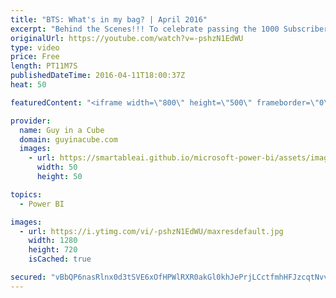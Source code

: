 ```yaml
---
title: "BTS: What's in my bag? | April 2016"
excerpt: "Behind the Scenes!!! To celebrate passing the 1000 Subscriber milestone, on the YouTube Channel, I go through what is in my bag. A look at all my gear. Thank you so much for watching the videos I put out and for giving me thoughts on what you want to see!  Casey Neistat's Guide to Filmmaking https://www.youtube.com/watch?v=nLSUrTxquyE"
originalUrl: https://youtube.com/watch?v=-pshzN1EdWU
type: video
price: Free
length: PT11M7S
publishedDateTime: 2016-04-11T18:00:37Z
heat: 50

featuredContent: "<iframe width=\"800\" height=\"500\" frameborder=\"0\" src=\"https://www.youtube.com/embed/-pshzN1EdWU\" allow=\"accelerometer; autoplay; encrypted-media; gyroscope; picture-in-picture\" allowfullscreen></iframe>"

provider:
  name: Guy in a Cube
  domain: guyinacube.com
  images:
    - url: https://smartableai.github.io/microsoft-power-bi/assets/images/organizations/guyinacube.com-50x50.jpg
      width: 50
      height: 50

topics:
  - Power BI

images:
  - url: https://i.ytimg.com/vi/-pshzN1EdWU/maxresdefault.jpg
    width: 1280
    height: 720
    isCached: true

secured: "vBbQP6nasRlnx0d3tSVE6xOfHPWlRXR0akGl0khJePrjLCctfmhHFJzcqtNvvKAZKvW9x4gueUMuxUF6yTLa0ded7XfdwWkiR26E3JQeouD+PeCI+KxZ2lbrqcDCrQsGz1iVPC9w6i+tesuKZpCtjSoUe7QHpbSx4NjEHrID/FCTx+aBRhsDXqkIYsFnuGrX7xsbqlzC8GJWJof44s/MocNt6bvwb7krwK3LjVThj4Kdeox0nrH75+Wc3zN+rYNAwq6fNIYWXEsTG1FhYuujdCxqk3rgrtRDCSZ6pnPJG0R6FsTsyGWkig3325CKywoNPmeRcPTKUluBQpR4qoCSL9eEaVprnZh2AhMRvdX6jFLdBRJGcA9+b1/5Ymp/wCeloGAmBhXWK+oDYu/M8FPly6/Kr+l2MvTJu0yG//wULsU=;kUT1xW+EVAo1f1dDSVEcDw=="
---
```


